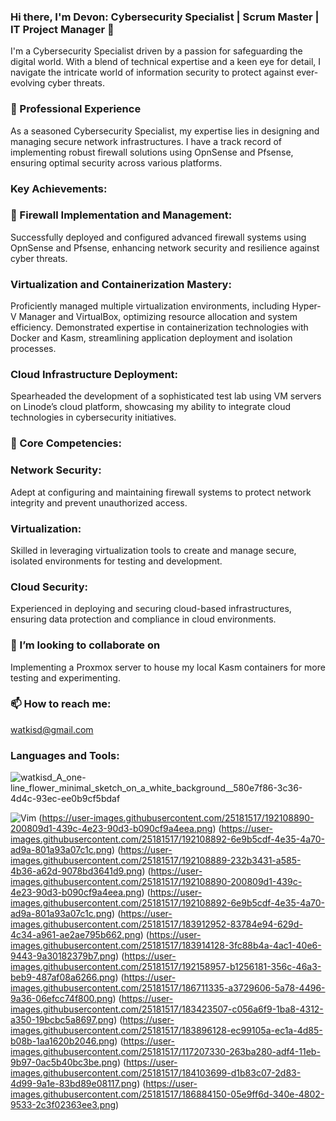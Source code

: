 ### Hi there, I'm Devon: Cybersecurity Specialist | Scrum Master | IT Project Manager 👋

I'm a Cybersecurity Specialist driven by a passion for safeguarding the digital world. With a blend of technical expertise and a keen eye for detail, I navigate the intricate world of information security to protect against ever-evolving cyber threats.

###  🔭 Professional Experience
As a seasoned Cybersecurity Specialist, my expertise lies in designing and managing secure network infrastructures. I have a track record of implementing robust firewall solutions using OpnSense and Pfsense, ensuring optimal security across various platforms.

### Key Achievements:

### 🌱 Firewall Implementation and Management:
Successfully deployed and configured advanced firewall systems using OpnSense and Pfsense, enhancing network security and resilience against cyber threats.

### Virtualization and Containerization Mastery:
Proficiently managed multiple virtualization environments, including Hyper-V Manager and VirtualBox, optimizing resource allocation and system efficiency.
Demonstrated expertise in containerization technologies with Docker and Kasm, streamlining application deployment and isolation processes.

### Cloud Infrastructure Deployment:
Spearheaded the development of a sophisticated test lab using VM servers on Linode’s cloud platform, showcasing my ability to integrate cloud technologies in cybersecurity initiatives.

### 🤔 Core Competencies:

### Network Security: 
Adept at configuring and maintaining firewall systems to protect network integrity and prevent unauthorized access.

### Virtualization: 
Skilled in leveraging virtualization tools to create and manage secure, isolated environments for testing and development.

### Cloud Security: 
Experienced in deploying and securing cloud-based infrastructures, ensuring data protection and compliance in cloud environments.

### 👯 I’m looking to collaborate on 
Implementing a Proxmox server to house my local Kasm containers for more testing and experimenting.

### 📫 How to reach me: 
watkisd@gmail.com

### Languages and Tools:


![watkisd_A_one-line_flower_minimal_sketch_on_a_white_background__580e7f86-3c36-4d4c-93ec-ee0b9cf5bdaf](https://github.com/watkisd1/watkisd1/assets/44819896/a4742a08-84ae-41e3-b934-bc8ad6ccbb8e)


 ![Vim](https://user-images.githubusercontent.com/25181517/192108889-232b3431-a585-4b36-a62d-9078bd3641d9.png)
 (https://user-images.githubusercontent.com/25181517/192108890-200809d1-439c-4e23-90d3-b090cf9a4eea.png) 
 (https://user-images.githubusercontent.com/25181517/192108892-6e9b5cdf-4e35-4a70-ad9a-801a93a07c1c.png)
 (https://user-images.githubusercontent.com/25181517/192108889-232b3431-a585-4b36-a62d-9078bd3641d9.png)
 (https://user-images.githubusercontent.com/25181517/192108890-200809d1-439c-4e23-90d3-b090cf9a4eea.png)
 (https://user-images.githubusercontent.com/25181517/192108892-6e9b5cdf-4e35-4a70-ad9a-801a93a07c1c.png)
 (https://user-images.githubusercontent.com/25181517/183912952-83784e94-629d-4c34-a961-ae2ae795b662.png)
 (https://user-images.githubusercontent.com/25181517/183914128-3fc88b4a-4ac1-40e6-9443-9a30182379b7.png)
 (https://user-images.githubusercontent.com/25181517/192158957-b1256181-356c-46a3-beb9-487af08a6266.png)
 (https://user-images.githubusercontent.com/25181517/186711335-a3729606-5a78-4496-9a36-06efcc74f800.png)
 (https://user-images.githubusercontent.com/25181517/183423507-c056a6f9-1ba8-4312-a350-19bcbc5a8697.png)
 (https://user-images.githubusercontent.com/25181517/183896128-ec99105a-ec1a-4d85-b08b-1aa1620b2046.png)
 (https://user-images.githubusercontent.com/25181517/117207330-263ba280-adf4-11eb-9b97-0ac5b40bc3be.png)
 (https://user-images.githubusercontent.com/25181517/184103699-d1b83c07-2d83-4d99-9a1e-83bd89e08117.png)
 (https://user-images.githubusercontent.com/25181517/186884150-05e9ff6d-340e-4802-9533-2c3f02363ee3.png)




<!-- Add more badges from https://shields.io/ -->


<!--
**watkisd1/watkisd1** is a ✨ _special_ ✨ repository because its `README.md` (this file) appears on your GitHub profile.

Here are some ideas to get you started:

- 🔭 I’m currently working on ...
- 🌱 I’m currently learning ...
## 👯 I’m looking to collaborate on ...
- 🤔 I’m looking for help with ...
- 💬 Ask me about ...
- 📫 How to reach me: ...
- 😄 Pronouns: ...
- ⚡ Fun fact: ...
-->
